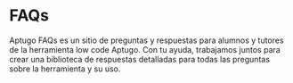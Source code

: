 # FAQs
 Aptugo FAQs es un sitio de preguntas y respuestas para alumnos y tutores de la herramienta low code Aptugo. Con tu ayuda, trabajamos juntos para crear una biblioteca de respuestas detalladas para todas las preguntas sobre la herramienta y su uso. 
